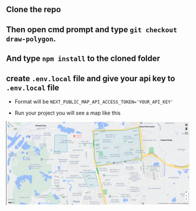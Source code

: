 ## Clone the repo

## Then open cmd prompt and type `git checkout draw-polygon`.

## And type `npm install` to the cloned folder

## create `.env.local` file and give your api key to `.env.local` file

- Format will be `NEXT_PUBLIC_MAP_API_ACCESS_TOKEN='YOUR_API_KEY'`

- Run your project you will see a map like this

![Barikoi Draw Polygon](https://github.com/faiazhossain/next-map-demo/blob/draw-polygon/barikoi%20draw%20polygon.png)